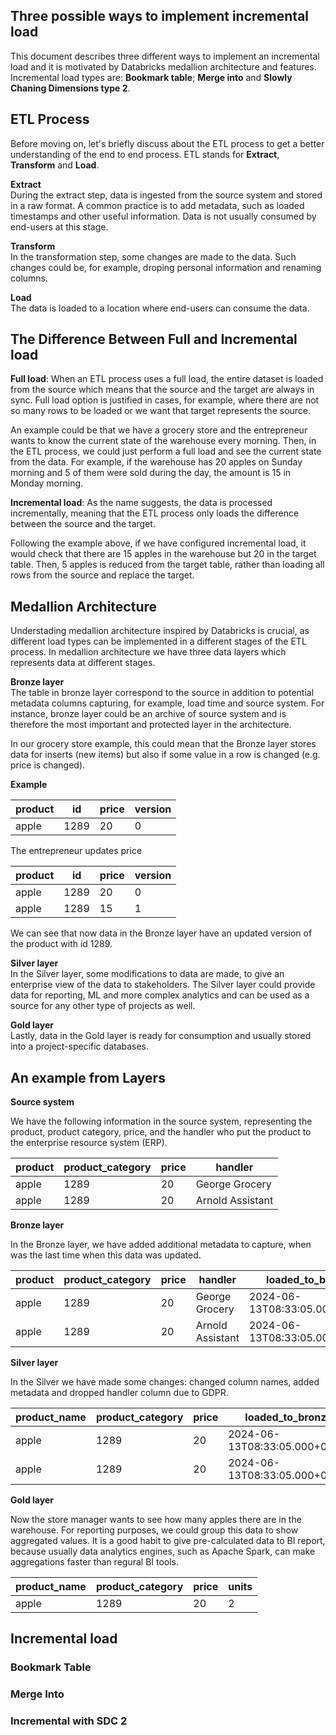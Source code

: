 ## Three possible ways to implement incremental load

This document describes three different ways to implement an incremental load and it is motivated by Databricks medallion architecture and features. Incremental load types are: **Bookmark table**; **Merge into** and **Slowly Chaning Dimensions type 2**.

## ETL Process
Before moving on, let's briefly discuss about the ETL process to get a better understanding of the end to end process. ETL stands for **Extract**, **Transform** and **Load**. 

**Extract** \
During the extract step, data is ingested from the source system and stored in a raw format. A common practice is to add metadata, such as loaded timestamps and other useful information. Data is not usually consumed by end-users at this stage. 

**Transform** \
In the transformation step, some changes are made to the data. Such changes could be, for example, droping personal information and renaming columns.

**Load** \
The data is loaded to a location where end-users can consume the data. 

## The Difference Between Full and Incremental load
**Full load**: When an ETL process uses a full load, the entire dataset is loaded from the source which means that the source and the target are always in sync. Full load option is justified in cases, for example, where there are not so many rows to be loaded or we want that target represents the source.

An example could be that we have a grocery store and the entrepreneur wants to know the current state of the warehouse every morning. Then, in the ETL process, we could just perform a full load and see the current state from the data. For example, if the warehouse has 20 apples on Sunday morning and 5 of them were sold during the day, the amount is 15 in Monday morning. 

**Incremental load**: As the name suggests, the data is processed incrementally, meaning that the ETL process only loads the difference between the source and the target. 

Following the example above, if we have configured incremental load, it would check that there are 15 apples in the warehouse but 20 in the target table. Then, 5 apples is reduced from the target table, rather than loading all rows from the source and replace the target.

## Medallion Architecture

Understading medallion architecture inspired by Databricks is crucial, as different load types can be implemented in a different stages of the ETL process. In medallion architecture we have three data layers which represents data at different stages. 

**Bronze layer** \
The table in bronze layer correspond to the source in addition to potential metadata columns capturing, for example, load time and source system. For instance, bronze layer could be an archive of source system and is therefore the most important and protected layer in the architecture.

In our grocery store example, this could mean that the Bronze layer stores data for inserts (new items) but also if some value in a row is changed (e.g. price is changed). 

**Example**

| product | id   | price | version |
|---------|------|-------|---------|
| apple   | 1289 | 20    | 0       |

The entrepreneur updates price

| product | id   | price | version |
|---------|------|-------|---------|
| apple   | 1289 | 20    | 0       |
| apple   | 1289 | 15    | 1       |

We can see that now data in the Bronze layer have an updated version of the product with id 1289. 

**Silver layer** \
In the Silver layer, some modifications to data are made, to give an enterprise view of the data to stakeholders. The Silver layer could provide data for reporting, ML and more complex analytics and can be used as a source for any other type of projects as well. 

**Gold layer** \
Lastly, data in the Gold layer is ready for consumption and usually stored into a project-specific databases. 

## An example from Layers

**Source system**

We have the following information in the source system, representing the product, product category, price, and the handler who put the product to the enterprise resource system (ERP). 

| product | product_category   | price | handler |
|---------|------|-------|---------|
| apple   | 1289 | 20    | George Grocery       |
| apple   | 1289 | 20    | Arnold Assistant       |

**Bronze layer**

In the Bronze layer, we have added additional metadata to capture, when was the last time when this data was updated. 

| product | product_category   | price | handler | loaded_to_bronze |
|---------|------|-------|---------|---------|
| apple   | 1289 | 20    | George Grocery       |2024-06-13T08:33:05.000+00:00|
| apple   | 1289 | 20    | Arnold Assistant       |2024-06-13T08:33:05.000+00:00|

**Silver layer**

In the Silver we have made some changes: changed column names, added metadata and dropped handler column due to GDPR. 

| product_name | product_category   | price | loaded_to_bronze | loaded_to_silver |
|---------|------|-------|---------|---------|
| apple   | 1289 | 20    | 2024-06-13T08:33:05.000+00:00|2024-06-13T08:36:07.000+00:00|
| apple   | 1289 | 20    | 2024-06-13T08:33:05.000+00:00|2024-06-13T08:36:07.000+00:00|

**Gold layer**

Now the store manager wants to see how many apples there are in the warehouse. For reporting purposes, we could group this data to show aggregated values. It is a good habit to give pre-calculated data to BI report, because usually data analytics engines, such as Apache Spark, can make aggregations faster than regural BI tools. 

| product_name | product_category   | price | units |
|---------|------|-------|---------|
| apple   | 1289 | 20    | 2 |


## Incremental load

### Bookmark Table

### Merge Into

### Incremental with SDC 2

